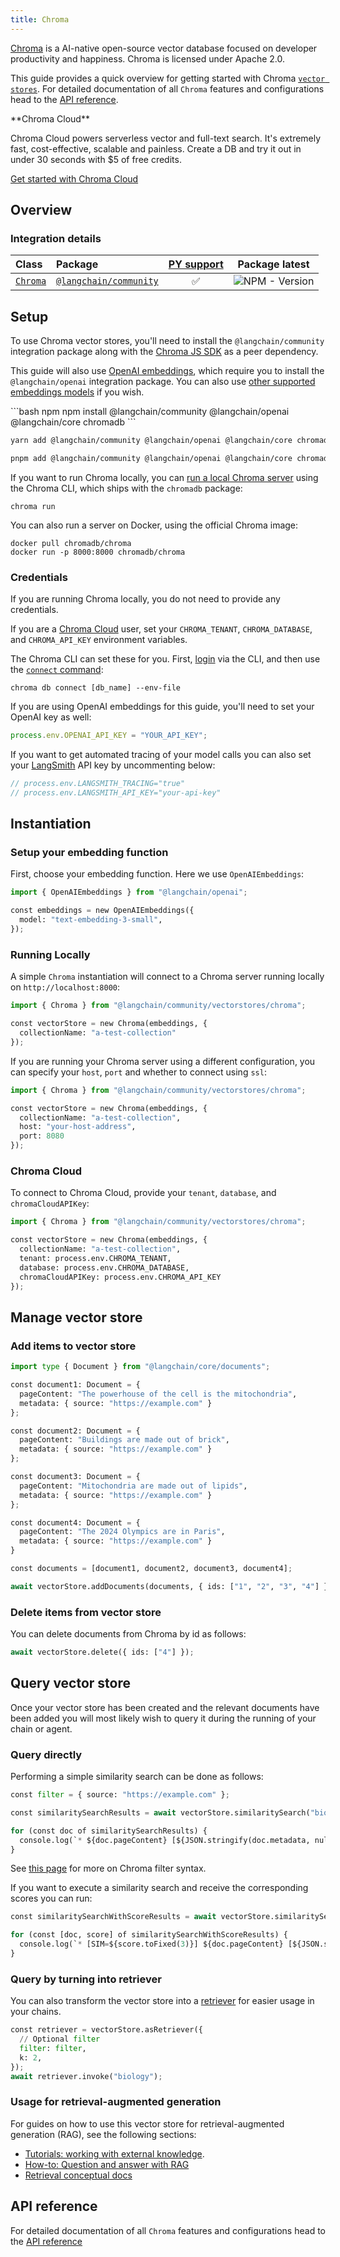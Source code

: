 ```yaml
---
title: Chroma
---
```


[Chroma](https://docs.trychroma.com/getting-started) is a AI-native open-source vector database focused on developer productivity and happiness. Chroma is licensed under Apache 2.0.

This guide provides a quick overview for getting started with Chroma [`vector stores`](/oss/concepts/#vectorstores). For detailed documentation of all `Chroma` features and configurations head to the [API reference](https://api.js.langchain.com/classes/langchain_community_vectorstores_chroma.Chroma.html).

<Info>
**Chroma Cloud**

Chroma Cloud powers serverless vector and full-text search. It's extremely fast, cost-effective, scalable and painless. Create a DB and try it out in under 30 seconds with $5 of free credits.

[Get started with Chroma Cloud](https://trychroma.com/signup)

</Info>

## Overview

### Integration details

| Class | Package | [PY support](https://python.langchain.com/docs/integrations/vectorstores/chroma/) | Package latest |
| :--- | :--- | :---: | :---: |
| [`Chroma`](https://api.js.langchain.com/classes/langchain_community_vectorstores_chroma.Chroma.html) | [`@langchain/community`](https://www.npmjs.com/package/@langchain/community) | ✅ |  ![NPM - Version](https://img.shields.io/npm/v/@langchain/community?style=flat-square&label=%20&) |

## Setup

To use Chroma vector stores, you'll need to install the `@langchain/community` integration package along with the [Chroma JS SDK](https://www.npmjs.com/package/chromadb) as a peer dependency.

This guide will also use [OpenAI embeddings](/oss/integrations/text_embedding/openai), which require you to install the `@langchain/openai` integration package. You can also use [other supported embeddings models](/oss/integrations/text_embedding) if you wish.

<CodeGroup>
```bash npm
npm install @langchain/community @langchain/openai @langchain/core chromadb
```

```bash yarn
yarn add @langchain/community @langchain/openai @langchain/core chromadb
```

```bash pnpm
pnpm add @langchain/community @langchain/openai @langchain/core chromadb
```
</CodeGroup>

If you want to run Chroma locally, you can [run a local Chroma server](https://docs.trychroma.com/docs/cli/run) using the Chroma CLI, which ships with the `chromadb` package:

```
chroma run
```

You can also run a server on Docker, using the official Chroma image:

```
docker pull chromadb/chroma
docker run -p 8000:8000 chromadb/chroma
```

### Credentials

If you are running Chroma locally, you do not need to provide any credentials.

If you are a [Chroma Cloud](https://trychroma.com/signup) user, set your `CHROMA_TENANT`, `CHROMA_DATABASE`, and `CHROMA_API_KEY` environment variables.

The Chroma CLI can set these for you. First, [login](https://docs.trychroma.com/docs/cli/login) via the CLI, and then use the [`connect` command](https://docs.trychroma.com/docs/cli/db):

```
chroma db connect [db_name] --env-file
```

If you are using OpenAI embeddings for this guide, you'll need to set your OpenAI key as well:

```typescript
process.env.OPENAI_API_KEY = "YOUR_API_KEY";
```

If you want to get automated tracing of your model calls you can also set your [LangSmith](https://docs.smith.langchain.com/) API key by uncommenting below:

```typescript
// process.env.LANGSMITH_TRACING="true"
// process.env.LANGSMITH_API_KEY="your-api-key"
```

## Instantiation

### Setup your embedding function

First, choose your embedding function. Here we use `OpenAIEmbeddings`:

```python
import { OpenAIEmbeddings } from "@langchain/openai";

const embeddings = new OpenAIEmbeddings({
  model: "text-embedding-3-small",
});
```

### Running Locally

A simple `Chroma` instantiation will connect to a Chroma server running locally on `http://localhost:8000`:

```python
import { Chroma } from "@langchain/community/vectorstores/chroma";

const vectorStore = new Chroma(embeddings, {
  collectionName: "a-test-collection"
});
```

If you are running your Chroma server using a different configuration, you can specify your `host`, `port` and whether to connect using `ssl`:

```python
import { Chroma } from "@langchain/community/vectorstores/chroma";

const vectorStore = new Chroma(embeddings, {
  collectionName: "a-test-collection",
  host: "your-host-address",
  port: 8080
});
```

### Chroma Cloud

To connect to Chroma Cloud, provide your `tenant`, `database`, and `chromaCloudAPIKey`:

```python
import { Chroma } from "@langchain/community/vectorstores/chroma";

const vectorStore = new Chroma(embeddings, {
  collectionName: "a-test-collection",
  tenant: process.env.CHROMA_TENANT,
  database: process.env.CHROMA_DATABASE,
  chromaCloudAPIKey: process.env.CHROMA_API_KEY
});
```

## Manage vector store

### Add items to vector store

```python
import type { Document } from "@langchain/core/documents";

const document1: Document = {
  pageContent: "The powerhouse of the cell is the mitochondria",
  metadata: { source: "https://example.com" }
};

const document2: Document = {
  pageContent: "Buildings are made out of brick",
  metadata: { source: "https://example.com" }
};

const document3: Document = {
  pageContent: "Mitochondria are made out of lipids",
  metadata: { source: "https://example.com" }
};

const document4: Document = {
  pageContent: "The 2024 Olympics are in Paris",
  metadata: { source: "https://example.com" }
}

const documents = [document1, document2, document3, document4];

await vectorStore.addDocuments(documents, { ids: ["1", "2", "3", "4"] });
```

### Delete items from vector store

You can delete documents from Chroma by id as follows:

```python
await vectorStore.delete({ ids: ["4"] });
```

## Query vector store

Once your vector store has been created and the relevant documents have been added you will most likely wish to query it during the running of your chain or agent.

### Query directly

Performing a simple similarity search can be done as follows:

```python
const filter = { source: "https://example.com" };

const similaritySearchResults = await vectorStore.similaritySearch("biology", 2, filter);

for (const doc of similaritySearchResults) {
  console.log(`* ${doc.pageContent} [${JSON.stringify(doc.metadata, null)}]`);
}
```

See [this page](https://docs.trychroma.com/guides#filtering-by-metadata) for more on Chroma filter syntax.

If you want to execute a similarity search and receive the corresponding scores you can run:

```python
const similaritySearchWithScoreResults = await vectorStore.similaritySearchWithScore("biology", 2, filter)

for (const [doc, score] of similaritySearchWithScoreResults) {
  console.log(`* [SIM=${score.toFixed(3)}] ${doc.pageContent} [${JSON.stringify(doc.metadata)}]`);
}
```

### Query by turning into retriever

You can also transform the vector store into a [retriever](/oss/concepts/retrievers) for easier usage in your chains.

```python
const retriever = vectorStore.asRetriever({
  // Optional filter
  filter: filter,
  k: 2,
});
await retriever.invoke("biology");
```

### Usage for retrieval-augmented generation

For guides on how to use this vector store for retrieval-augmented generation (RAG), see the following sections:

- [Tutorials: working with external knowledge](/oss/tutorials/#working-with-external-knowledge).
- [How-to: Question and answer with RAG](/oss/how-to/#qa-with-rag)
- [Retrieval conceptual docs](/oss/concepts/retrieval)

## API reference

For detailed documentation of all `Chroma` features and configurations head to the [API reference](https://api.js.langchain.com/classes/langchain_community_vectorstores_chroma.Chroma.html)
